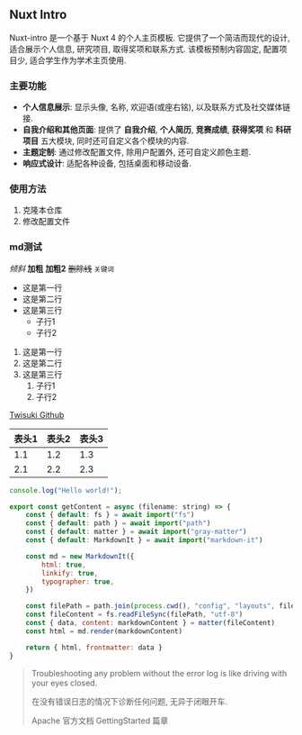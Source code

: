 ## Nuxt Intro

Nuxt-intro 是一个基于 Nuxt 4 的个人主页模板. 它提供了一个简洁而现代的设计, 适合展示个人信息, 研究项目, 取得奖项和联系方式. 该模板预制内容固定, 配置项目少, 适合学生作为学术主页使用.

### 主要功能

- **个人信息展示**: 显示头像, 名称, 欢迎语(或座右铭), 以及联系方式及社交媒体链接.
- **自我介绍和其他页面**: 提供了 **自我介绍**, **个人简历**, **竞赛成绩**, **获得奖项** 和 **科研项目** 五大模块, 同时还可自定义各个模块的内容.
- **主题定制**: 通过修改配置文件, 除用户配置外, 还可自定义颜色主题.
- **响应式设计**: 适配各种设备, 包括桌面和移动设备.

### 使用方法

1. 克隆本仓库
2. 修改配置文件

### md测试

_倾斜_ **加粗** **加粗2** ~~删除线~~ `关键词`

- 这是第一行
- 这是第二行
- 这是第三行
  - 子行1
  - 子行2

1. 这是第一行
2. 这是第二行
3. 这是第三行
   1. 子行1
   2. 子行2

[Twisuki Github](https://github.com/Twisuki)

<!-- ![图片测试, 白丝苏阳(意义明确的遮挡物)](https://github.com/Cute-Dress/Dress/blob/master/T/Twisuki/4.2-补充-白丝看书-241130.jpg?raw=true) -->

| 表头1 | 表头2 | 表头3 |
| ----- | ----- | ----- |
| 1.1   | 1.2   | 1.3   |
| 2.1   | 2.2   | 2.3   |

```JavaScript
console.log("Hello world!");

export const getContent = async (filename: string) => {
	const { default: fs } = await import("fs")
	const { default: path } = await import("path")
	const { default: matter } = await import("gray-matter")
	const { default: MarkdownIt } = await import("markdown-it")

	const md = new MarkdownIt({
		html: true,
		linkify: true,
		typographer: true,
	})

	const filePath = path.join(process.cwd(), "config", "layouts", filename)
	const fileContent = fs.readFileSync(filePath, "utf-8")
	const { data, content: markdownContent } = matter(fileContent)
	const html = md.render(markdownContent)

	return { html, frontmatter: data }
}

```

> Troubleshooting any problem without the error log is like driving with your eyes closed.
>
> 在没有错误日志的情况下诊断任何问题, 无异于闭眼开车.
>
> Apache 官方文档 GettingStarted 篇章
